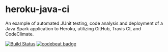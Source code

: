# heroku-java-ci
An example of automated JUnit testing, code analysis and deployment of a Java Spark application to Heroku, utilizing GitHub, Travis CI, and CodeClimate.

[![Build Status](https://travis-ci.org/tarisatram/heroku-java-ci.svg?branch=master)](https://travis-ci.org/tarisatram/heroku-java-ci) [![codebeat badge](https://codebeat.co/badges/b6714595-4b96-419b-b1d0-af149bc2a493)](https://codebeat.co/projects/github-com-tarisatram-heroku-java-ci)
